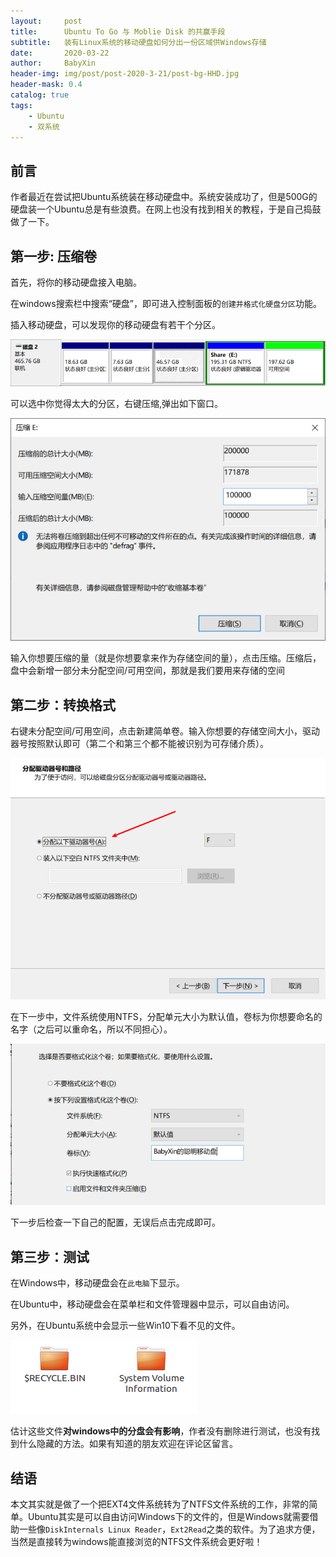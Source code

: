 ```yaml
---
layout:     post
title:      Ubuntu To Go 与 Moblie Disk 的共赢手段
subtitle:   装有Linux系统的移动硬盘如何分出一份区域供Windows存储
date:       2020-03-22
author:     BabyXin
header-img: img/post/post-2020-3-21/post-bg-HHD.jpg
header-mask: 0.4
catalog: true
tags:
    - Ubuntu
    - 双系统
---
```


## 前言

作者最近在尝试把Ubuntu系统装在移动硬盘中。系统安装成功了，但是500G的硬盘装一个Ubuntu总是有些浪费。在网上也没有找到相关的教程，于是自己捣鼓做了一下。



## 第一步: 压缩卷

首先，将你的移动硬盘接入电脑。

在windows搜索栏中搜索“硬盘”，即可进入控制面板的`创建并格式化硬盘分区`功能。

插入移动硬盘，可以发现你的移动硬盘有若干个分区。

![](../img/post/post-2020-3-21/post-body-disk.png)

可以选中你觉得太大的分区，右键压缩,弹出如下窗口。

![](../img/post/post-2020-3-21/post-body-space.png)

输入你想要压缩的量（就是你想要拿来作为存储空间的量），点击压缩。压缩后，盘中会新增一部分未分配空间/可用空间，那就是我们要用来存储的空间


## 第二步：转换格式

右键未分配空间/可用空间，点击新建简单卷。输入你想要的存储空间大小，驱动器号按照默认即可（第二个和第三个都不能被识别为可存储介质）。

![](../img/post/post-2020-3-21/post-body-select.png)

在下一步中，文件系统使用NTFS，分配单元大小为默认值，卷标为你想要命名的名字（之后可以重命名，所以不同担心）。

![](../img/post/post-2020-3-21/post-body-format.png)

下一步后检查一下自己的配置，无误后点击完成即可。

## 第三步：测试

在Windows中，移动硬盘会在`此电脑`下显示。

在Ubuntu中，移动硬盘会在菜单栏和文件管理器中显示，可以自由访问。

另外，在Ubuntu系统中会显示一些Win10下看不见的文件。

![](../img/post/post-2020-3-21/post-body-folder.png)

估计这些文件**对windows中的分盘会有影响**，作者没有删除进行测试，也没有找到什么隐藏的方法。如果有知道的朋友欢迎在评论区留言。


## 结语

本文其实就是做了一个把EXT4文件系统转为了NTFS文件系统的工作，非常的简单。Ubuntu其实是可以自由访问Windows下的文件的，但是Windows就需要借助一些像`DiskInternals Linux Reader`，`Ext2Read`之类的软件。为了追求方便，当然是直接转为windows能直接浏览的NTFS文件系统会更好啦！